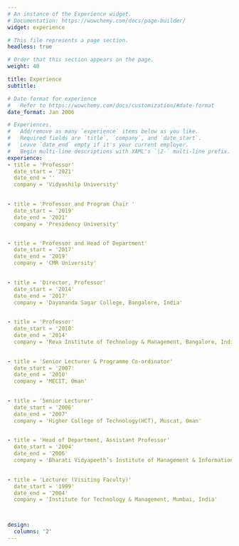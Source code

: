 ```yaml
---
# An instance of the Experience widget.
# Documentation: https://wowchemy.com/docs/page-builder/
widget: experience

# This file represents a page section.
headless: true

# Order that this section appears on the page.
weight: 40

title: Experience
subtitle:

# Date format for experience
#   Refer to https://wowchemy.com/docs/customization/#date-format
date_format: Jan 2006

# Experiences.
#   Add/remove as many `experience` items below as you like.
#   Required fields are `title`, `company`, and `date_start`.
#   Leave `date_end` empty if it's your current employer.
#   Begin multi-line descriptions with YAML's `|2-` multi-line prefix.
experience:
- title = 'Professor'
  date_start = '2021'
  date_end = ''
  company = 'Vidyashilp University'
 

- title = 'Professor and Program Chair ' 	
  date_start = '2019'
  date_end = '2021'
  company = 'Presidency University'


- title = 'Professor and Head of Department'	
  date_start = '2017'
  date_end = '2019'
  company = 'CMR University'
 

- title = 'Director, Professor'	
  date_start = '2014'
  date_end = '2017'
  company = 'Dayananda Sagar College, Bangalore, India'
 

- title = 'Professor'	
  date_start = '2010'
  date_end = '2014'
  company = 'Reva Institute of Technology & Management, Bangalore, India'
 

- title = 'Senior Lecturer & Programme Co-ordinator'	
  date_start = '2007'
  date_end = '2010'
  company = 'MECIT, Oman'
 

- title = 'Senior Lecturer'	
  date_start = '2006'
  date_end = '2007'
  company = 'Higher College of Technology(HCT), Muscat, Oman'
 

- title = 'Head of Department, Assistant Professor'
  date_start = '2004'
  date_end = '2006'
  company = 'Bharati Vidyapeeth’s Institute of Management & Information Technology, Navi Mumbai, India'
 

- title = 'Lecturer (Visiting Faculty)' 	
  date_start = '1999'
  date_end = '2004'
  company = 'Institute for Technology & Management, Mumbai, India'



design:
  columns: '2'
---
```

